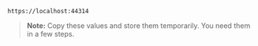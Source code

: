 `https://localhost:44314`

> **Note:** Copy these values and store them temporarily. You need them in a few steps.
